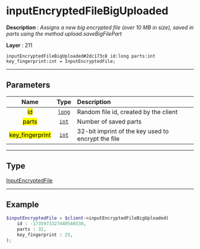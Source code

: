 # inputEncryptedFileBigUploaded

**Description** : *Assigns a new big encrypted file (over 10 MB in size), saved in parts using the method upload.saveBigFilePart*

**Layer** : 211

```tl
inputEncryptedFileBigUploaded#2dc173c8 id:long parts:int key_fingerprint:int = InputEncryptedFile;
```

---

## Parameters

| Name | Type | Description |
| :---: | :---: | :--- |
| <mark>id</mark> | [`long`](type/long) | Random file id, created by the client |
| <mark>parts</mark> | [`int`](type/int) | Number of saved parts |
| <mark>key_fingerprint</mark> | [`int`](type/int) | 32-bit imprint of the key used to encrypt the file |

---

## Type

[InputEncryptedFile](type/InputEncryptedFile)

---

## Example

```php
$inputEncryptedFile = $client->inputEncryptedFileBigUploaded(
	id : -1735973327440548530,
	parts : 32,
	key_fingerprint : 25,
);
```